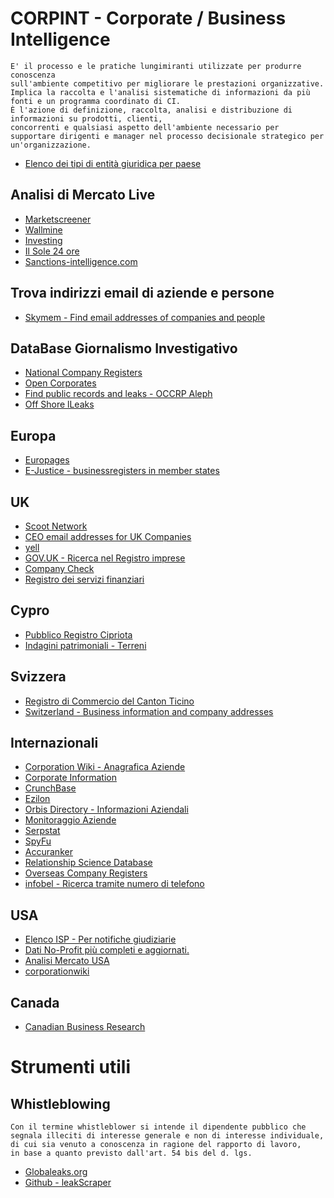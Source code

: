 # CORPINT - Corporate / Business Intelligence
```
E' il processo e le pratiche lungimiranti utilizzate per produrre conoscenza 
sull'ambiente competitivo per migliorare le prestazioni organizzative. 
Implica la raccolta e l'analisi sistematiche di informazioni da più fonti e un programma coordinato di CI. 
È l'azione di definizione, raccolta, analisi e distribuzione di informazioni su prodotti, clienti, 
concorrenti e qualsiasi aspetto dell'ambiente necessario per supportare dirigenti e manager nel processo decisionale strategico per un'organizzazione.
```
- [Elenco dei tipi di entità giuridica per paese](https://en.wikipedia.org/wiki/List_of_legal_entity_types_by_country)

## Analisi di Mercato Live
- [Marketscreener](https://www.marketscreener.com/)
- [Wallmine](https://pl.wallmine.com/)
- [Investing](https://it.investing.com/)
- [Il Sole 24 ore](https://www.ilsole24ore.com/)
- [Sanctions-intelligence.com](https://www.sanctions-intelligence.com/about/)

## Trova indirizzi email di aziende e persone
- [Skymem - Find email addresses of companies and people](http://www.skymem.info/)

## DataBase Giornalismo Investigativo
- [National Company Registers](https://en.wikipedia.org/wiki/List_of_company_registers)
- [Open Corporates](https://opencorporates.com/)
- [Find public records and leaks - OCCRP Aleph](https://data.occrp.org/)
- [Off Shore lLeaks](https://offshoreleaks.icij.org/)

## Europa
- [Europages](http://www.europages.co.uk/)
- [E-Justice - businessregisters in member states](https://e-justice.europa.eu/content_business_registers_in_member_states-106-en.do)

## UK
- [Scoot Network](http://www.scoot.co.uk/)
- [CEO email addresses for UK Companies](https://www.ceoemail.com/)
- [yell](https://www.yell.com/)
- [GOV.UK - Ricerca nel Registro imprese](https://find-and-update.company-information.service.gov.uk/)
- [Company Check](https://companycheck.co.uk/)
- [Registro dei servizi finanziari](https://register.fca.org.uk/s/)

## Cypro
- [Pubblico Registro Cipriota](https://efiling.drcor.mcit.gov.cy/DrcorPublic/SearchForm.aspx?sc=0&lang=EN)
- [Indagini patrimoniali - Terreni](https://eservices.dls.moi.gov.cy/#/national/geoportalmapviewer)

## Svizzera
- [Registro di Commercio del Canton Ticino](https://ti.chregister.ch/cr-portal/suche/suche.xhtml)
- [Switzerland - Business information and company addresses](https://business-monitor.ch/en)

## Internazionali
- [Corporation Wiki - Anagrafica Aziende](https://www.corporationwiki.com/)
- [Corporate Information](http://www.corporateinformation.com/)
- [CrunchBase](https://www.crunchbase.com/)
- [Ezilon](http://www.ezilon.com/)
- [Orbis Directory - Informazioni Aziendali](http://orbisdirectory.bvdinfo.com/version-20161014/OrbisDirectory/Companies)
- [Monitoraggio Aziende](https://www.owler.com/)
- [Serpstat](https://serpstat.com/)
- [SpyFu](http://www.spyfu.com/)
- [Accuranker](https://www.accuranker.com/)
- [Relationship Science Database](https://relationshipscience.com/)
- [Overseas Company Registers](https://www.gov.uk/government/publications/overseas-registries/overseas-registries)
- [infobel - Ricerca tramite numero di telefono](https://www.infobel.com/fr/world) 

## USA 
- [Elenco ISP - Per notifiche giudiziarie](https://www.search.org/resources/isp-list/)
- [Dati No-Profit più completi e aggiornati.](http://www.guidestar.org/)
- [Analisi Mercato USA](https://www.financecharts.com/)
- [corporationwiki](https://www.corporationwiki.com/companies/)

## Canada
- [Canadian Business Research](https://www.canada.ca/en/services/business/research.html)

# Strumenti utili

## Whistleblowing
```
Con il termine whistleblower si intende il dipendente pubblico che segnala illeciti di interesse generale e non di interesse individuale, 
di cui sia venuto a conoscenza in ragione del rapporto di lavoro, 
in base a quanto previsto dall'art. 54 bis del d. lgs.
```
- [Globaleaks.org](https://www.globaleaks.org/)
- [Github - leakScraper](https://github.com/Acceis/leakScraper/wiki/leakScraper)
